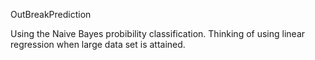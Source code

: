 OutBreakPrediction

Using the Naive Bayes probibility classification. Thinking of using linear regression when large data set is attained.
